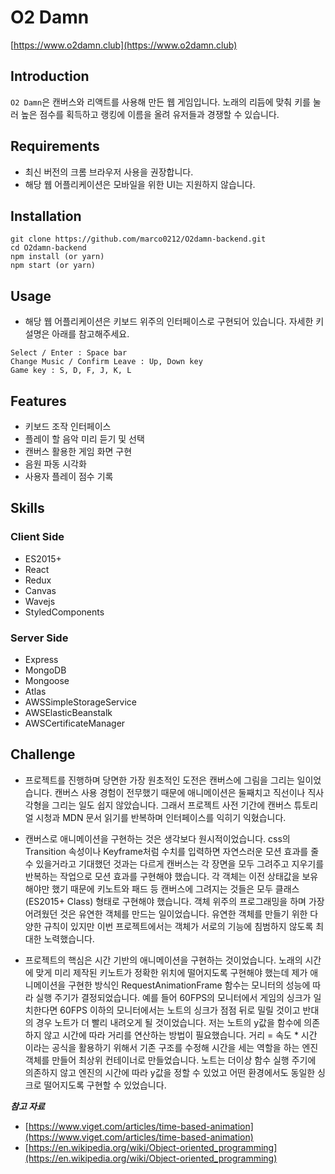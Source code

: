 # O2 Damn

[https://www.o2damn.club](https://www.o2damn.club)

## Introduction

`O2 Damn`은 캔버스와 리액트를 사용해 만든 웹 게임입니다. 노래의 리듬에 맞춰 키를 눌러 높은 점수를 획득하고 랭킹에 이름을 올려 유저들과 경쟁할 수 있습니다.

## Requirements

- 최신 버전의 크롬 브라우저 사용을 권장합니다. 
- 해당 웹 어플리케이션은 모바일을 위한 UI는 지원하지 않습니다.

## Installation

```
git clone https://github.com/marco0212/O2damn-backend.git
cd O2damn-backend
npm install (or yarn)
npm start (or yarn)
```

## Usage

- 해당 웹 어플리케이션은 키보드 위주의 인터페이스로 구현되어 있습니다. 자세한 키 설명은 아래를 참고해주세요. 

```
Select / Enter : Space bar
Change Music / Confirm Leave : Up, Down key
Game key : S, D, F, J, K, L
```

## Features

- 키보드 조작 인터페이스
- 플레이 할 음악 미리 듣기 및 선택
- 캔버스 활용한 게임 화면 구현
- 음원 파동 시각화
- 사용자 플레이 점수 기록

## Skills

### Client Side

- ES2015+
- React
- Redux
- Canvas
- Wavejs
- StyledComponents

### Server Side

- Express
- MongoDB
- Mongoose
- Atlas
- AWSSimpleStorageService
- AWSElasticBeanstalk
- AWSCertificateManager

## Challenge

- 프로젝트를 진행하며 당면한 가장 원초적인 도전은 캔버스에 그림을 그리는 일이었습니다. 캔버스 사용 경험이 전무했기 때문에 애니메이션은 둘째치고 직선이나 직사각형을 그리는 일도 쉽지 않았습니다. 그래서 프로젝트 사전 기간에 캔버스 튜토리얼 시청과 MDN 문서 읽기를 반복하며 인터페이스를 익히기 익혔습니다.

- 캔버스로 애니메이션을 구현하는 것은 생각보다 원시적이었습니다. css의 Transition 속성이나 Keyframe처럼 수치를 입력하면 자연스러운 모션 효과를 줄 수 있을거라고 기대했던 것과는 다르게 캔버스는 각 장면을 모두 그려주고 지우기를 반복하는 작업으로 모션 효과를 구현해야 했습니다. 각 객체는 이전 상태값을 보유해야만 했기 때문에 키노트와 패드 등 캔버스에 그려지는 것들은 모두 클래스(ES2015+ Class) 형태로 구현해야 했습니다. 객체 위주의 프로그래밍을 하며 가장 어려웠던 것은 유연한 객체를 만드는 일이었습니다. 유연한 객체를 만들기 위한 다양한 규칙이 있지만 이번 프로젝트에서는 객체가 서로의 기능에 침범하지 않도록 최대한 노력했습니다. 

- 프로젝트의 핵심은 시간 기반의 애니메이션을 구현하는 것이었습니다. 노래의 시간에 맞게 미리 제작된 키노트가 정확한 위치에 떨어지도록 구현해야 했는데 제가 애니메이션을 구현한 방식인 RequestAnimationFrame 함수는 모니터의 성능에 따라 실행 주기가 결정되었습니다. 예를 들어 60FPS의 모니터에서 게임의 싱크가 일치한다면 60FPS 이하의 모니터에서는 노트의 싱크가 점점 뒤로 밀릴 것이고 반대의 경우 노트가 더 빨리 내려오게 될 것이었습니다. 저는 노트의 y값을 함수에 의존하지 않고 시간에 따라 거리를 연산하는 방법이 필요했습니다. 거리 = 속도 * 시간 이라는 공식을 활용하기 위해서 기존 구조를 수정해 시간을 세는 역할을 하는 엔진 객체를 만들어 최상위 컨테이너로 만들었습니다. 노트는 더이상 함수 실행 주기에 의존하지 않고 엔진의 시간에 따라 y값을 정할 수 있었고 어떤 환경에서도 동일한 싱크로 떨어지도록 구현할 수 있었습니다.

***참고 자료***
- [https://www.viget.com/articles/time-based-animation](https://www.viget.com/articles/time-based-animation)
- [https://en.wikipedia.org/wiki/Object-oriented_programming](https://en.wikipedia.org/wiki/Object-oriented_programming)
